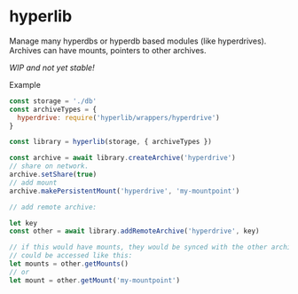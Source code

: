 # hyperlib

Manage many hyperdbs or hyperdb based modules (like hyperdrives). Archives can have mounts, pointers to other archives. 

*WIP and not yet stable!*

Example

```js
const storage = './db'
const archiveTypes = {
  hyperdrive: require('hyperlib/wrappers/hyperdrive')
}

const library = hyperlib(storage, { archiveTypes })

const archive = await library.createArchive('hyperdrive')
// share on network.
archive.setShare(true)
// add mount
archive.makePersistentMount('hyperdrive', 'my-mountpoint')

// add remote archive:

let key
const other = await library.addRemoteArchive('hyperdrive', key)

// if this would have mounts, they would be synced with the other archive.
// could be accessed like this:
let mounts = other.getMounts()
// or
let mount = other.getMount('my-mountpoint')
```
